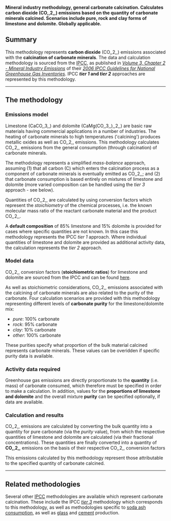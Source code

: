 **Mineral industry methodology, general carbonate calcination.
Calculates carbon dioxide (CO,,2,,) emissions based on the quantity of
carbonate minerals calcined. Scenarios include pure, rock and clay forms
of limestone and dolomite. Globally applicable.**

## Summary

This methodology represents **carbon dioxide** (CO,,2,,) emissions
associated with the **calcination of carbonate minerals**. The data and
calculation methodology is sourced from the [IPCC](IPCC), as published
in *[Volume 3, Chapter 2 - Mineral Industry
Emissions](http://www.ipcc-nggip.iges.or.jp/public/2006gl/pdf/3_Volume3/V3_2_Ch2_Mineral_Industry.pdf)*
of their *[2006 IPCC Guidelines for National Greenhouse Gas
Inventories](http://www.ipcc-nggip.iges.or.jp/public/2006gl/index.html)*.
IPCC ***tier 1* and *tier 2*** approaches are represented by this
methodology.

-----

## The methodology

### Emissions model

Limestone (CaCO,,3,,) and dolomite (CaMg(CO,,3,,),,2,,) are basic raw
materials having commercial applications in a number of industries. The
heating of carbonate minerals to high temperatures ('calcining')
produces metallic oxides as well as CO,,2,, emissions. This methodology
calculates CO,,2,, emissions from the general consumption (through
calcination) of carbonate minerals.

The methodology represents a simplified *mass-balance* approach,
assuming (1) that all carbon (C) which enters the calcination process as
a component of carbonate minerals is eventually emitted as CO,,2,,; and
(2) that carbonate consumption is based entirely on mixtures of
limestone and dolomite (more varied composition can be handled using the
*tier 3* approach - see below).

Quantities of CO,,2,, are calculated by using conversion factors which
represent the *stoichiometry* of the chemical processes, i.e. the known
molecular mass ratio of the reactant carbonate material and the product
CO,,2,,.

A **default composition** of 85% limestone and 15% dolomite is provided
for cases where specific quantities are not known. In this case this
methodology represents the IPCC *tier 1* approach. Where individual
quantities of limestone and dolomite are provided as additional activity
data, the calculation represents the *tier 2* approach.

### Model data

CO,,2,, conversion factors (**stoichiometric ratios**) for limestone and
dolomite are sourced from the IPCC and can be found
[here](Stoichiometries_ratios).

As well as stoichiometric considerations, CO,,2,, emissions associated
with the calcining of carbonate minerals are also related to the purity
of the carbonate. Four calculation scenarios are provided with this
methodology representing different levels of **carbonate purity** for
the limestone/dolomite mix:

  - *pure*: 100% carbonate
  - *rock*: 95% carbonate
  - *clay*: 10% carbonate
  - *other*: 100% carbonate

These purities specify what proportion of the bulk material calcined
represents carbonate minerals. These values can be overidden if specific
purity data is available.

### Activity data required

Greenhouse gas emissions are directly proportionate to the **quantity**
(i.e. mass) of carbonate consumed, which therefore must be specified in
order to make a calculation. In addition, values for the **proportions
of limestone and dolomite** and the overall mixture **purity** can be
specified optionally, if data are available.

### Calculation and results

CO,,2,, emissions are calculated by converting the bulk quantity into a
quantity for pure carbonate (via the *purity* value), from which the
respective quantities of limestone and dolomite are calculated (via
their fractional concentrations). These quantities are finally converted
into a quantity of **CO,,2,,** emissions on the basis of their
respective CO,,2,, conversion factors

This emissions calculated by this methodology represent those
attributable to the specified quantity of carbonate calcined.

-----

## Related methodologies

Several other [IPCC](IPCC) methodologies are available which represent
carbonate calcination. These include the IPCC
*[tier 3](Specific_carbonate_consumption)* methodology which corresponds
to this methodology, as well as methodologies specific to [soda ash
consumption](Aluminium_soda_ash), as well as
[glass](Glass_production_carbonate_methodology) and
[cement](IPCC_cement_production_based_on_carbonate_inputs) production.
